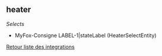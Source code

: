## heater

*Selects*
- MyFox-Consigne LABEL-1|stateLabel (HeaterSelectEntity)


[Retour liste des integrations](../integration.md)

